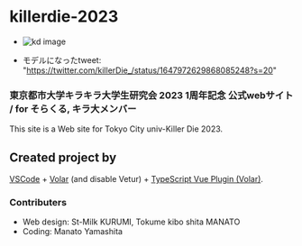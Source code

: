 # killerdie-2023

* ![kd image]("./src/assets/5.jpeg")

* モデルになったtweet: "https://twitter.com/killerDie_/status/1647972629868085248?s=20"

### 東京都市大学キラキラ大学生研究会 2023 1周年記念 公式webサイト / for そらくる, キラ大メンバー

This site is a Web site for Tokyo City univ-Killer Die 2023.
## Created project by

[VSCode](https://code.visualstudio.com/) + [Volar](https://marketplace.visualstudio.com/items?itemName=Vue.volar) (and disable Vetur) + [TypeScript Vue Plugin (Volar)](https://marketplace.visualstudio.com/items?itemName=Vue.vscode-typescript-vue-plugin).

### Contributers
* Web design: St-Milk KURUMI, Tokume kibo shita MANATO
* Coding: Manato Yamashita
